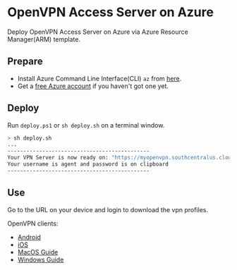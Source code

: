 # OpenVPN Access Server on Azure
Deploy OpenVPN Access Server on Azure via Azure Resource Manager(ARM) template.

## Prepare
- Install Azure Command Line Interface(CLI) `az` from [here](https://docs.microsoft.com/en-us/cli/azure/install-azure-cli?view=azure-cli-latest).
- Get a [free Azure account](https://azure.microsoft.com/en-us/free/) if you haven't got one yet.

## Deploy
Run `deploy.ps1` or `sh deploy.sh` on a terminal window.

```sh
> sh deploy.sh
...
---------------------------------------------
Your VPN Server is now ready on: "https://myopenvpn.southcentralus.cloudapp.azure.com:943"
Your username is agent and password is on clipboard
---------------------------------------------
```

## Use
Go to the URL on your device and login to download the vpn profiles.

OpenVPN clients:
- [Android](https://play.google.com/store/apps/details?id=de.blinkt.openvpn)
- [iOS](https://itunes.apple.com/us/app/openvpn-connect/id590379981?mt=8)
- [MacOS Guide](https://openvpn.net/vpn-server-resources/installation-guide-for-openvpn-connect-client-on-macos/)
- [Windows Guide](https://openvpn.net/vpn-server-resources/installation-guide-for-openvpn-connect-client-on-windows/)
